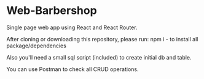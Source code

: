 # Web-Barbershop
Single page web app using React and React Router.

After cloning or downloading this repository, please run: npm i - to install all package/dependencies

Also you'll need a small sql script (included) to create initial db and table.

You can use Postman to check all CRUD operations.
